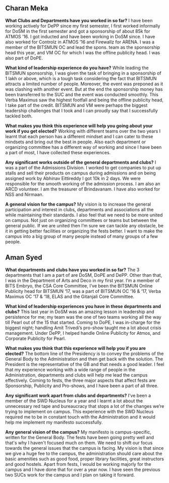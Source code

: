 <p><!-- wp:heading --></p>
<h2>Charan Meka</h2>
<p><!-- /wp:heading --></p>
<p><!-- wp:paragraph --></p>
<p><strong>What Clubs and Departments have you worked in so far?</strong>&nbsp;I have been working actively for DePP since my first semester, I first worked informally for DoSM in the first semester and got a sponsorship of about 85k for ATMOS ’16. I got inducted and have been working in DoSM since. I have also worked for Controlz in ATMOS ’16 and Firewallz for ARENA. I was a member of the BITSMUN OC and lead the spons. team as the sponsorship head this year, and VM OC for which I was the offline publicity head. I was also part of DoPE.</p>
<p><!-- /wp:paragraph --></p>
<p><!-- wp:paragraph --></p>
<p><strong>What kind of leadership experience do you have?</strong>&nbsp;While leading the BITSMUN sponsorship, I was given the task of bringing in a sponsorship of 1 lakh or above, which is a tough task considering the fact that BITSMUN attracts a limited number of people. Moreover, the event was preponed as it was clashing with another event. But at the end the sponsorship money has been transferred to the SUC and the event was conducted smoothly. This Verba Maximus saw the highest footfall and being the offline publicity head, I take part of the credit. BITSMUN and VM were perhaps the biggest leadership challenges that I took and I can proudly say that I successfully tackled both.</p>
<p><!-- /wp:paragraph --></p>
<p><!-- wp:paragraph --></p>
<p><strong>What makes you think this experience will help you going about your work if you get elected?</strong>&nbsp;Working with different teams over the two years I learnt that each person has a different mindset and I can cater to these mindsets and bring out the best in people. Also each department or organizing committee has a different way of working and since I have been a part of most, I have collected these experiences.</p>
<p><!-- /wp:paragraph --></p>
<p><!-- wp:paragraph --></p>
<p><strong>Any significant works outside of the general departments and clubs?</strong>&nbsp;I was a part of the Admissions Division. I worked to get companies to put up stalls and sell their products on campus during admissions and on being assigned work by Abhinav Eittireddy I got 10k in 2 days. We were responsible for the smooth working of the admission process. I am also an ARCD volunteer. I am the treasurer of Brindavanam. I have also worked for NSS and Nirmaan.</p>
<p><!-- /wp:paragraph --></p>
<p><!-- wp:paragraph --></p>
<p><strong>A general vision for the campus?</strong>&nbsp;My vision is to increase the general participation and interest in clubs, departments and associations all the while maintaining their standards. I also feel that we need to be more united on campus. Not just on organizing committees or teams but between the general public. If we are united then I’m sure we can tackle any obstacle, be it in getting better facilities or organizing the fests better. I want to make the campus into a big group of many people instead of many groups of a few people.</p>
<p><!-- /wp:paragraph --></p>
<p><!-- wp:heading --></p>
<h2><a href="https://github.com/journal-club/wiki-data/blob/master/news/witw/1-4/prez-creds.md#aman-syed"></a>Aman Syed</h2>
<p><!-- /wp:heading --></p>
<p><!-- wp:paragraph --></p>
<p><strong>What departments and clubs have you worked in so far?</strong>&nbsp;The 3 departments that I am a part of are DoSM, DoPE and DePP. Other than that, I was in the Department of Arts and Deco in my first year. I’m a member of BITS Embryo, the CSA Core Committee, I’ve been the BITSMUN Online Publicity head for BITSMUN ‘17, was a part of BITSMUN OC ‘16 &amp; ‘17, Verba Maximus OC ‘17 &amp; ’18, ELAS and the Gitanjali Core Committee.</p>
<p><!-- /wp:paragraph --></p>
<p><!-- wp:paragraph --></p>
<p><strong>What kind of leadership experiences you have in these departments and clubs?</strong>&nbsp;This last year in DoSM was an amazing lesson in leadership and persistence for me; my team was the one of two teams working all the way till Pearl out of the 15 that started. Coming to DoPE, I was in-charge for the biggest night; handling Amit Trivedi’s pro-show taught me a lot about crisis management. Under DePP, I helped handle Online Publicity for Atmos, and Corporate Publicity for Pearl.</p>
<p><!-- /wp:paragraph --></p>
<p><!-- wp:paragraph --></p>
<p><strong>What makes you think that this experience will help you if you are elected?</strong>&nbsp;The bottom line of the Presidency is to convey the problems of the General Body to the Administration and then get back with the solution. The President is the representative of the GB and that needs a good leader. I feel that my experience working with a wide range of people in the Administration, departments and clubs will help me lead the campus effectively. Coming to fests, the three major aspects that affect fests are Sponsorship, Publicity and Pro-shows, and I have been a part of all three.</p>
<p><!-- /wp:paragraph --></p>
<p><!-- wp:paragraph --></p>
<p><strong>Any significant work apart from clubs and departments?</strong>&nbsp;I’ve been a member of the SWD Nucleus for a year and I learnt a lot about the unnecessary red tape and bureaucracy that stops a lot of the changes we’re trying to implement on campus. This experience with the SWD Nucleus required me to be in constant touch with the Administration and it would help me implement my manifesto successfully.</p>
<p><!-- /wp:paragraph --></p>
<p><!-- wp:paragraph --></p>
<p><strong>Any general vision of the campus?</strong>&nbsp;My manifesto is campus-specific, written for the General Body. The fests have been going pretty well and that's why I haven't focused much on them. We need to shift our focus towards the general issues that the campus is facing. My vision is that since we give a huge fee to the campus, the administration should care about the basic amenities such as good food, proper library facilities, great instructors and good hostels. Apart from fests, I would be working majorly for the campus and I have done that for over a year now. I have seen the previous two SUCs work for the campus and I plan on taking it forward.</p>
<p><!-- /wp:paragraph --></p>
